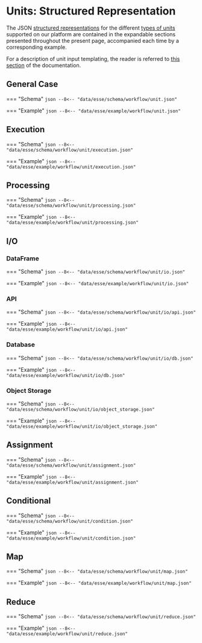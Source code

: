 # Units: Structured Representation

The JSON [structured representations](../../data-structured/overview.md) for the different [types of units](../components/units.md) supported on our platform are contained in the expandable sections presented throughout the present page, accompanied each time by a corresponding example.

For a description of unit input templating, the reader is referred to [this section](../templating/overview.md) of the documentation.

## General Case

=== "Schema"
    ``` json
    --8<-- "data/esse/schema/workflow/unit.json"
    ```

=== "Example"
    ``` json
    --8<-- "data/esse/example/workflow/unit.json"
    ```

## Execution

=== "Schema"
    ``` json
    --8<-- "data/esse/schema/workflow/unit/execution.json"
    ```

=== "Example"
    ``` json
    --8<-- "data/esse/example/workflow/unit/execution.json"
    ```

## Processing

=== "Schema"
    ``` json
    --8<-- "data/esse/schema/workflow/unit/processing.json"
    ```

=== "Example"
    ``` json
    --8<-- "data/esse/example/workflow/unit/processing.json"
    ```

## I/O

### DataFrame
=== "Schema"
    ``` json
    --8<-- "data/esse/schema/workflow/unit/io.json"
    ```

=== "Example"
    ``` json
    --8<-- "data/esse/example/workflow/unit/io.json"
    ```

### API

=== "Schema"
    ``` json
    --8<-- "data/esse/schema/workflow/unit/io/api.json"
    ```

=== "Example"
    ``` json
    --8<-- "data/esse/example/workflow/unit/io/api.json"
    ```

### Database

=== "Schema"
    ``` json
    --8<-- "data/esse/schema/workflow/unit/io/db.json"
    ```

=== "Example"
    ``` json
    --8<-- "data/esse/example/workflow/unit/io/db.json"
    ```

### Object Storage

=== "Schema"
    ``` json
    --8<-- "data/esse/schema/workflow/unit/io/object_storage.json"
    ```

=== "Example"
    ``` json
    --8<-- "data/esse/example/workflow/unit/io/object_storage.json"
    ```

## Assignment

=== "Schema"
    ``` json
    --8<-- "data/esse/schema/workflow/unit/assignment.json"
    ```

=== "Example"
    ``` json
    --8<-- "data/esse/example/workflow/unit/assignment.json"
    ```

## Conditional

=== "Schema"
    ``` json
    --8<-- "data/esse/schema/workflow/unit/condition.json"
    ```

=== "Example"
    ``` json
    --8<-- "data/esse/example/workflow/unit/condition.json"
    ```

## Map

=== "Schema"
    ``` json
    --8<-- "data/esse/schema/workflow/unit/map.json"
    ```

=== "Example"
    ``` json
    --8<-- "data/esse/example/workflow/unit/map.json"
    ```

## Reduce

=== "Schema"
    ``` json
    --8<-- "data/esse/schema/workflow/unit/reduce.json"
    ```

=== "Example"
    ``` json
    --8<-- "data/esse/example/workflow/unit/reduce.json"
    ```

